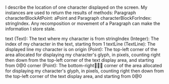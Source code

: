 I describe the location of one character displayed on the screen. My instances are used to return the results of methods:	Paragraph characterBlockAtPoint: aPoint and	Paragraph characterBlockForIndex: stringIndex.Any recomposition or movement of a Paragraph can make the information I store stale.text (Text): The text where my character is fromstringIndex (Integer): The index of my character in the text, starting from 1textLine (TextLine): The displayed line my character is onorigin (Point): The top-left corner of the area allocated for displaying my		character's glyph, in pixels, counting right then down from the		top-left corner of the text display area, and starting from 0@0corner (Point): The bottom-right corner of the area allocated for displaying my		character's glyph, in pixels, counting right then down from the		top-left corner of the text display area, and starting from 0@0